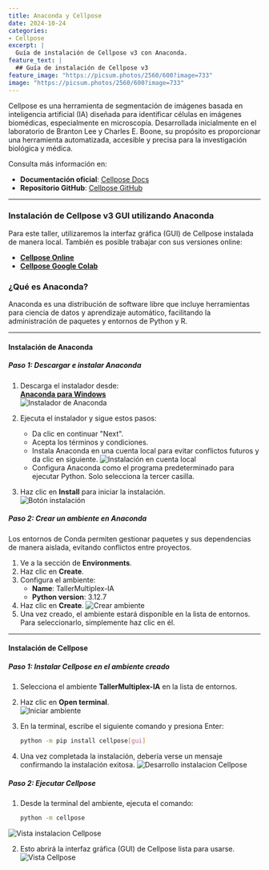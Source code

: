```yaml
---
title: Anaconda y Cellpose
date: 2024-10-24
categories:
- Cellpose
excerpt: |
  Guía de instalación de Cellpose v3 con Anaconda.
feature_text: |
  ## Guía de instalación de Cellpose v3
feature_image: "https://picsum.photos/2560/600?image=733"
image: "https://picsum.photos/2560/600?image=733"
---
```


Cellpose es una herramienta de segmentación de imágenes basada en inteligencia artificial (IA) diseñada para identificar células en imágenes biomédicas, especialmente en microscopía. Desarrollada inicialmente en el laboratorio de Branton Lee y Charles E. Boone, su propósito es proporcionar una herramienta automatizada, accesible y precisa para la investigación biológica y médica.

Consulta más información en:  
- **Documentación oficial**: [Cellpose Docs](https://cellpose.readthedocs.io/en/latest/)  
- **Repositorio GitHub**: [Cellpose GitHub](https://github.com/MouseLand/cellpose/blob/main/)

---

### Instalación de Cellpose v3 GUI utilizando Anaconda

Para este taller, utilizaremos la interfaz gráfica (GUI) de Cellpose instalada de manera local. También es posible trabajar con sus versiones online:  
- **[Cellpose Online](https://www.cellpose.org/)**  
- **[Cellpose Google Colab](https://colab.research.google.com/github/MouseLand/cellpose/blob/main/notebooks/Cellpose_cell_segmentation_2D_prediction_only.ipynb)**  

### ¿Qué es Anaconda?

Anaconda es una distribución de software libre que incluye herramientas para ciencia de datos y aprendizaje automático, facilitando la administración de paquetes y entornos de Python y R.

---

#### Instalación de Anaconda
##### **Paso 1: Descargar e instalar Anaconda**

1. Descarga el instalador desde:  
   [**Anaconda para Windows**](https://repo.anaconda.com/archive/Anaconda3-2024.10-1-Windows-x86_64.exe)  
   ![Instalador de Anaconda](/202411_LNMA_IA-mIF/assets/Imagenes/GuiaAnacondaCellpose/imagenAnaconda1.png)

2. Ejecuta el instalador y sigue estos pasos:
   - Da clic en continuar "Next".
   - Acepta los términos y condiciones.
   - Instala Anaconda en una cuenta local para evitar conflictos futuros y da clic en siguiente.
     ![Instalación en cuenta local](/202411_LNMA_IA-mIF/assets/Imagenes/GuiaAnacondaCellpose/justme.png)
   - Configura Anaconda como el programa predeterminado para ejecutar Python. Solo selecciona la tercer casilla.
     
3. Haz clic en **Install** para iniciar la instalación.  
   ![Botón instalación](/202411_LNMA_IA-mIF/assets/Imagenes/GuiaAnacondaCellpose/installAnaconda.png)

##### **Paso 2: Crear un ambiente en Anaconda**

Los entornos de Conda permiten gestionar paquetes y sus dependencias de manera aislada, evitando conflictos entre proyectos.

1. Ve a la sección de **Environments**.  
2. Haz clic en **Create**.  
3. Configura el ambiente:
   - **Name**: TallerMultiplex-IA  
   - **Python version**: 3.12.7  
4. Haz clic en **Create**.
   ![Crear ambiente](/202411_LNMA_IA-mIF/assets/Imagenes/GuiaAnacondaCellpose/crearAmbienteAnaconda.png)
5. Una vez creado, el ambiente estará disponible en la lista de entornos. Para seleccionarlo, simplemente haz clic en él.

---

#### Instalación de Cellpose

##### **Paso 1: Instalar Cellpose en el ambiente creado**

1. Selecciona el ambiente **TallerMultiplex-IA** en la lista de entornos.
2. Haz clic en **Open terminal**.  
   ![Iniciar ambiente](/202411_LNMA_IA-mIF/assets/Imagenes/GuiaAnacondaCellpose/iniciarTerminalAmbiente.png)
   
4. En la terminal, escribe el siguiente comando y presiona Enter:  
   ```bash
   python -m pip install cellpose[gui]
   ```
5. Una vez completada la instalación, debería verse un mensaje confirmando la instalación exitosa.
 ![Desarrollo instalacion Cellpose](/202411_LNMA_IA-mIF/assets/Imagenes/GuiaAnacondaCellpose/instalacionCellpose.png)

##### **Paso 2: Ejecutar Cellpose**

1. Desde la terminal del ambiente, ejecuta el comando:
   ```bash
   python -m cellpose
   ```
![Vista instalacion Cellpose](/202411_LNMA_IA-mIF/assets/Imagenes/GuiaAnacondaCellpose/comandoAbrirCellpose.png)

2. Esto abrirá la interfaz gráfica (GUI) de Cellpose lista para usarse.
![Vista Cellpose](/202411_LNMA_IA-mIF/assets/Imagenes/GuiaAnacondaCellpose/vistaCellposeGUI.png)


